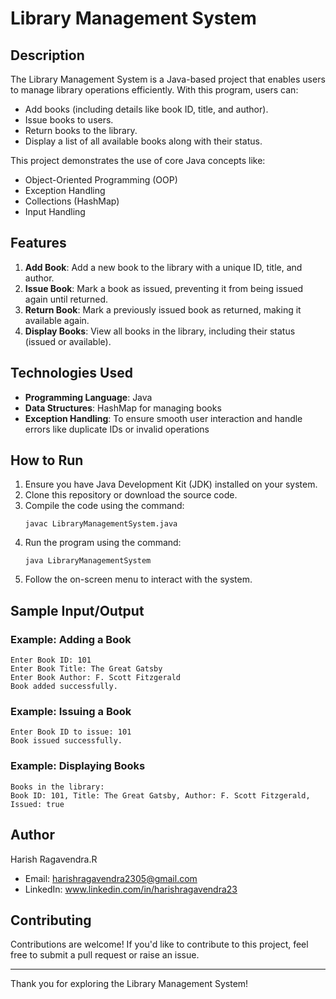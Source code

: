 # Library Management System

## Description
The Library Management System is a Java-based project that enables users to manage library operations efficiently. With this program, users can:
- Add books (including details like book ID, title, and author).
- Issue books to users.
- Return books to the library.
- Display a list of all available books along with their status.

This project demonstrates the use of core Java concepts like:
- Object-Oriented Programming (OOP)
- Exception Handling
- Collections (HashMap)
- Input Handling

## Features
1. **Add Book**: Add a new book to the library with a unique ID, title, and author.
2. **Issue Book**: Mark a book as issued, preventing it from being issued again until returned.
3. **Return Book**: Mark a previously issued book as returned, making it available again.
4. **Display Books**: View all books in the library, including their status (issued or available).

## Technologies Used
- **Programming Language**: Java
- **Data Structures**: HashMap for managing books
- **Exception Handling**: To ensure smooth user interaction and handle errors like duplicate IDs or invalid operations

## How to Run
1. Ensure you have Java Development Kit (JDK) installed on your system.
2. Clone this repository or download the source code.
3. Compile the code using the command:
   ```
   javac LibraryManagementSystem.java
   ```
4. Run the program using the command:
   ```
   java LibraryManagementSystem
   ```
5. Follow the on-screen menu to interact with the system.

## Sample Input/Output
### Example: Adding a Book
```
Enter Book ID: 101
Enter Book Title: The Great Gatsby
Enter Book Author: F. Scott Fitzgerald
Book added successfully.
```

### Example: Issuing a Book
```
Enter Book ID to issue: 101
Book issued successfully.
```

### Example: Displaying Books
```
Books in the library:
Book ID: 101, Title: The Great Gatsby, Author: F. Scott Fitzgerald, Issued: true
```

## Author
Harish Ragavendra.R
- Email: harishragavendra2305@gmail.com
- LinkedIn: www.linkedin.com/in/harishragavendra23


## Contributing
Contributions are welcome! If you'd like to contribute to this project, feel free to submit a pull request or raise an issue.

---
Thank you for exploring the Library Management System!

